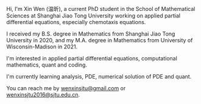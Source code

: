 Hi, I'm Xin Wen (温昕), a current PhD student in the School of Mathematical Sciences at Shanghai Jiao Tong University working on applied partial differential equations, especially chemotaxis equations.

I received my B.S. degree in Mathematics from Shanghai Jiao Tong University in 2020, and my M.A. degree in Mathematics from University of Wisconsin-Madison in 2021.

I'm interested in applied partial differential equations, computational mathematics, quant and coding.

I'm currently learning analysis, PDE, numerical solution of PDE and quant.

You can reach me by wenxinsjtu@gmail.com or wenxinsjtu2016@sjtu.edu.cn.
